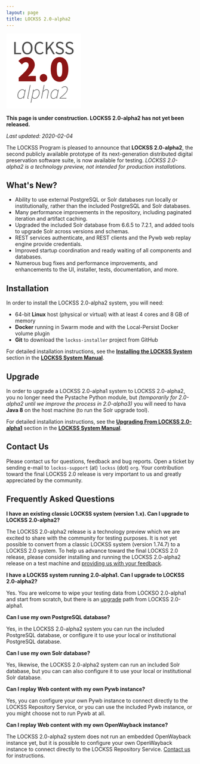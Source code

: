 ```yaml
---
layout: page
title: LOCKSS 2.0-alpha2
---
```


![LOCKSS 2.0-alpha](/images/lockss-2.0-alpha2_200.png)

**This page is under construction. LOCKSS 2.0-alpha2 has not yet been released.**

*Last updated: 2020-02-04*

The LOCKSS Program is pleased to announce that **LOCKSS 2.0-alpha2**, the second publicly available prototype of its next-generation distributed digital preservation software suite, is now available for testing. *LOCKSS 2.0-alpha2 is a technology preview, not intended for production installations.*

## What's New?

*   Ability to use external PostgreSQL or Solr databases run locally or institutionally, rather than the included PostgreSQL and Solr databases.
*   Many performance improvements in the repository, including paginated iteration and artifact caching.
*   Upgraded the included Solr database from 6.6.5 to 7.2.1, and added tools to upgrade Solr across versions and schemas.
*   REST services authenticate, and REST clients and the Pywb web replay engine provide credentials.
*   Improved startup coordination and ready waiting of all components and databases.
*   Numerous bug fixes and performance improvements, and enhancements to the UI, installer, tests, documentation, and more.

## Installation

In order to install the LOCKSS 2.0-alpha2 system, you will need:

*   64-bit **Linux** host (physical or virtual) with at least 4 cores and 8 GB of memory
*   **Docker** running in Swarm mode and with the Local-Persist Docker volume plugin
*   **Git** to download the `lockss-installer` project from GitHub

For detailed installation instructions, see the [**Installing the LOCKSS System**](../manual/2.0-alpha2/installing) section in the [**LOCKSS System Manual**](../manual/2.0-alpha2).

## Upgrade

In order to upgrade a LOCKSS 2.0-alpha1 system to LOCKSS 2.0-alpha2, you no longer need the Pystache Python module, but *(temporarily for 2.0-alpha2 until we improve the process in 2.0-alpha3)* you will need to hava **Java 8** on the host machine (to run the Solr upgrade tool).

For detailed installation instructions, see the [**Upgrading From LOCKSS 2.0-alpha1**](../manual/2.0-alpha2/upgrading) section in the [**LOCKSS System Manual**](../manual/2.0-alpha2).

## Contact Us

Please contact us for questions, feedback and bug reports. Open a ticket by sending e-mail to `lockss-support` (at) `lockss` (dot) `org`. Your contribution toward the final LOCKSS 2.0 release is very important to us and greatly appreciated by the community.

## Frequently Asked Questions

**I have an existing classic LOCKSS system (version 1.x). Can I upgrade to LOCKSS 2.0-alpha2?**

The LOCKSS 2.0-alpha2 release is a technology preview which we are excited to share with the community for testing purposes. It is not yet possible to convert from a classic LOCKSS system (version 1.74.7) to a LOCKSS 2.0 system. To help us advance toward the final LOCKSS 2.0 release, please consider installing and running the LOCKSS 2.0-alpha2 release on a test machine and [providing us with your feedback](#contact-us).

**I have a LOCKSS system running 2.0-alpha1. Can I upgrade to LOCKSS 2.0-alpha2?**

Yes. You are welcome to wipe your testing data from LOCKSO 2.0-alpha1 and start from scratch, but there is an [upgrade](#upgrade) path from LOCKSS 2.0-alpha1.

**Can I use my own PostgreSQL database?**

Yes, in the LOCKSS 2.0-alpha2 system you can run the included PostgreSQL database, or configure it to use your local or institutional PostgreSQL database.

**Can I use my own Solr database?**

Yes, likewise, the LOCKSS 2.0-alpha2 system can run an included Solr database, but you can can also configure it to use your local or institutional Solr database.

**Can I replay Web content with my own Pywb instance?**

Yes, you can configure your own Pywb instance to connect directly to the LOCKSS Repository Service, or you can use the included Pywb instance, or you might choose not to run Pywb at all.

**Can I replay Web content with my own OpenWayback instance?**

The LOCKSS 2.0-alpha2 system does not run an embedded OpenWayback instance yet, but it is possible to configure your own OpenWayback instance to connect directly to the LOCKSS Repository Service. [Contact us](#contact-us) for instructions.
